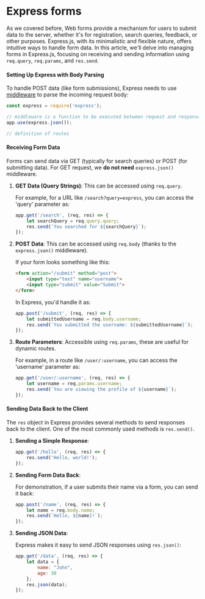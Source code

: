 # Express forms

As we covered before, Web forms provide a mechanism for users to submit data to the server, whether it's for registration, search queries, feedback, or other purposes. Express.js, with its minimalistic and flexible nature, offers intuitive ways to handle form data. In this article, we'll delve into managing forms in Express.js, focusing on receiving and sending information using `req.query`, `req.params`, and `res.send`.

#### Setting Up Express with Body Parsing

To handle POST data (like form submissions), Express needs to use [middleware](https://stackoverflow.com/questions/2904854/what-is-middleware-exactly) to parse the incoming request body:

```javascript
const express = require('express');

// middleware is a function to be executed between request and response
app.use(express.json());

// definition of routes
```

#### Receiving Form Data

Forms can send data via GET (typically for search queries) or POST (for submitting data). For GET request, we **do not need** `express.json()` middleware.

1. **GET Data (Query Strings)**: This can be accessed using `req.query`.

   For example, for a URL like `/search?query=express`, you can access the 'query' parameter as:

   ```javascript
   app.get('/search', (req, res) => {
       let searchQuery = req.query.query;
       res.send(`You searched for ${searchQuery}`);
   });
   ```

2. **POST Data**: This can be accessed using `req.body` (thanks to the `express.json()` middleware).

   If your form looks something like this:

   ```html
   <form action="/submit" method="post">
       <input type="text" name="username">
       <input type="submit" value="Submit">
   </form>
   ```

   In Express, you'd handle it as:

   ```javascript
   app.post('/submit', (req, res) => {
       let submittedUsername = req.body.username;
       res.send(`You submitted the username: ${submittedUsername}`);
   });
   ```

3. **Route Parameters**: Accessible using `req.params`, these are useful for dynamic routes.

   For example, in a route like `/user/:username`, you can access the 'username' parameter as:

   ```javascript
   app.get('/user/:username', (req, res) => {
       let username = req.params.username;
       res.send(`You are viewing the profile of ${username}`);
   });
   ```

#### Sending Data Back to the Client

The `res` object in Express provides several methods to send responses back to the client. One of the most commonly used methods is `res.send()`.

1. **Sending a Simple Response**:

   ```javascript
   app.get('/hello', (req, res) => {
       res.send('Hello, world!');
   });
   ```

2. **Sending Form Data Back**:

   For demonstration, if a user submits their name via a form, you can send it back:

   ```javascript
   app.post('/name', (req, res) => {
       let name = req.body.name;
       res.send(`Hello, ${name}!`);
   });
   ```

3. **Sending JSON Data**:

   Express makes it easy to send JSON responses using `res.json()`:

   ```javascript
   app.get('/data', (req, res) => {
       let data = {
           name: "John",
           age: 30
       };
       res.json(data);
   });
   ```
